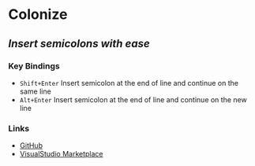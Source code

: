 # **Colonize**
## ***Insert semicolons with ease***

### Key Bindings
* `Shift+Enter` Insert semicolon at the end of line and continue on the same line
* `Alt+Enter` Insert semicolon at the end of line and continue on the new line

### Links
* [GitHub](https://github.com/vmsynkov/colonize)
* [VisualStudio Marketplace](https://marketplace.visualstudio.com/items?itemName=vmsynkov.colonize)
